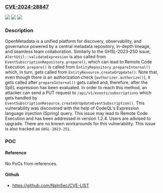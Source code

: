 ### [CVE-2024-28847](https://cve.mitre.org/cgi-bin/cvename.cgi?name=CVE-2024-28847)
![](https://img.shields.io/static/v1?label=Product&message=OpenMetadata&color=blue)
![](https://img.shields.io/static/v1?label=Version&message=%3D%20%3C%201.2.4%20&color=brighgreen)
![](https://img.shields.io/static/v1?label=Vulnerability&message=CWE-94%3A%20Improper%20Control%20of%20Generation%20of%20Code%20('Code%20Injection')&color=brighgreen)

### Description

OpenMetadata is a unified platform for discovery, observability, and governance powered by a central metadata repository, in-depth lineage, and seamless team collaboration. Similarly to the GHSL-2023-250 issue, `AlertUtil::validateExpression` is also called from `EventSubscriptionRepository.prepare()`, which can lead to Remote Code Execution. `prepare()` is called from `EntityRepository.prepareInternal()` which, in turn, gets called from `EntityResource.createOrUpdate()`. Note that, even though there is an authorization check (`authorizer.authorize()`), it gets called after `prepareInternal()` gets called and, therefore, after the SpEL expression has been evaluated. In order to reach this method, an attacker can send a PUT request to `/api/v1/events/subscriptions` which gets handled by `EventSubscriptionResource.createOrUpdateEventSubscription()`. This vulnerability was discovered with the help of CodeQL's Expression language injection (Spring) query. This issue may lead to Remote Code Execution and has been addressed in version 1.2.4. Users are advised to upgrade. There are no known workarounds for this vulnerability. This issue is also tracked as `GHSL-2023-251`.

### POC

#### Reference
No PoCs from references.

#### Github
- https://github.com/NaInSec/CVE-LIST

